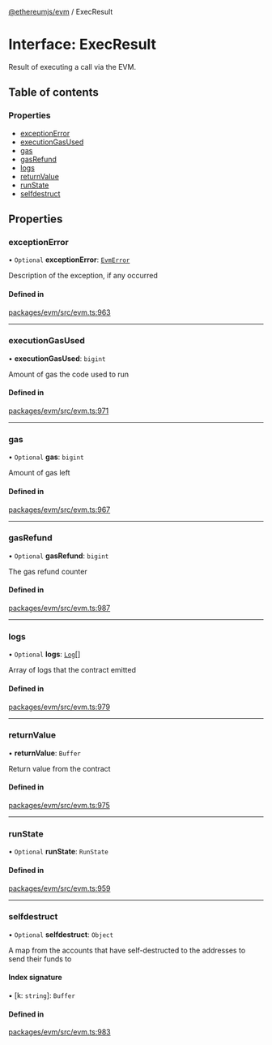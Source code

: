 [@ethereumjs/evm](../README.md) / ExecResult

# Interface: ExecResult

Result of executing a call via the EVM.

## Table of contents

### Properties

- [exceptionError](ExecResult.md#exceptionerror)
- [executionGasUsed](ExecResult.md#executiongasused)
- [gas](ExecResult.md#gas)
- [gasRefund](ExecResult.md#gasrefund)
- [logs](ExecResult.md#logs)
- [returnValue](ExecResult.md#returnvalue)
- [runState](ExecResult.md#runstate)
- [selfdestruct](ExecResult.md#selfdestruct)

## Properties

### exceptionError

• `Optional` **exceptionError**: [`EvmError`](../classes/EvmError.md)

Description of the exception, if any occurred

#### Defined in

[packages/evm/src/evm.ts:963](https://github.com/ethereumjs/ethereumjs-monorepo/blob/master/packages/evm/src/evm.ts#L963)

___

### executionGasUsed

• **executionGasUsed**: `bigint`

Amount of gas the code used to run

#### Defined in

[packages/evm/src/evm.ts:971](https://github.com/ethereumjs/ethereumjs-monorepo/blob/master/packages/evm/src/evm.ts#L971)

___

### gas

• `Optional` **gas**: `bigint`

Amount of gas left

#### Defined in

[packages/evm/src/evm.ts:967](https://github.com/ethereumjs/ethereumjs-monorepo/blob/master/packages/evm/src/evm.ts#L967)

___

### gasRefund

• `Optional` **gasRefund**: `bigint`

The gas refund counter

#### Defined in

[packages/evm/src/evm.ts:987](https://github.com/ethereumjs/ethereumjs-monorepo/blob/master/packages/evm/src/evm.ts#L987)

___

### logs

• `Optional` **logs**: [`Log`](../README.md#log)[]

Array of logs that the contract emitted

#### Defined in

[packages/evm/src/evm.ts:979](https://github.com/ethereumjs/ethereumjs-monorepo/blob/master/packages/evm/src/evm.ts#L979)

___

### returnValue

• **returnValue**: `Buffer`

Return value from the contract

#### Defined in

[packages/evm/src/evm.ts:975](https://github.com/ethereumjs/ethereumjs-monorepo/blob/master/packages/evm/src/evm.ts#L975)

___

### runState

• `Optional` **runState**: `RunState`

#### Defined in

[packages/evm/src/evm.ts:959](https://github.com/ethereumjs/ethereumjs-monorepo/blob/master/packages/evm/src/evm.ts#L959)

___

### selfdestruct

• `Optional` **selfdestruct**: `Object`

A map from the accounts that have self-destructed to the addresses to send their funds to

#### Index signature

▪ [k: `string`]: `Buffer`

#### Defined in

[packages/evm/src/evm.ts:983](https://github.com/ethereumjs/ethereumjs-monorepo/blob/master/packages/evm/src/evm.ts#L983)
